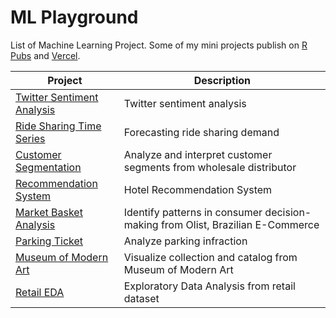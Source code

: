 # ML Playground

List of Machine Learning Project. Some of my mini projects publish on [R Pubs](https://rpubs.com/muslimalfatih) and [Vercel](https://vercel.com).

| Project | Description |
| ------- | ----------- |
| [Twitter Sentiment Analysis](https://ml-playground.vercel.app/twitter-sentiment-analysis/tsa.html) | Twitter sentiment analysis |
| [Ride Sharing Time Series](https://rpubs.com/muslimalfatih/time-series-ride-sharing) | Forecasting ride sharing demand |
| [Customer Segmentation](https://rpubs.com/muslimalfatih/customer-segmentation) | Analyze and interpret customer segments from wholesale distributor |
| [Recommendation System](https://ml-playground.vercel.app/recommendation-system/cb-rs.html) | Hotel Recommendation System |
| [Market Basket Analysis](https://ml-playground.vercel.app/market-basket-analysis/mba.html) | Identify patterns in consumer decision-making from Olist, Brazilian E-Commerce |
| [Parking Ticket](https://rpubs.com/muslimalfatih/parking-ticket) | Analyze parking infraction |
| [Museum of Modern Art](https://muslimalfatih.shinyapps.io/museum-modern-art) | Visualize collection and catalog from Museum of Modern Art  |
| [Retail EDA](https://ml-playground.vercel.app/retail-eda/re.html) | Exploratory Data Analysis from retail dataset |

